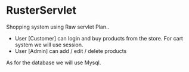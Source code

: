 # RusterServlet
Shopping system using Raw servlet
Plan..
- User [Customer] can login and buy products from the store. 
 For cart system we will use session.
- User [Admin] can add / edit / delete products

As for the database we will use Mysql.
